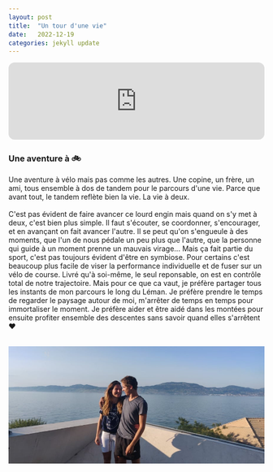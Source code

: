 ```yaml
---
layout: post
title:  "Un tour d'une vie"
date:   2022-12-19
categories: jekyll update
---
```

<iframe style="border-radius:12px" src="https://open.spotify.com/embed/track/7LVHVU3tWfcxj5aiPFEW4Q?utm_source=generator" width="100%" height="152" frameBorder="0" allowfullscreen="" allow="autoplay; clipboard-write; encrypted-media; fullscreen; picture-in-picture" loading="lazy"></iframe> 

### Une aventure à &#128690;

Une aventure à vélo mais pas comme les autres. Une copine, un frère, un ami, tous ensemble à dos de tandem pour le parcours d'une vie. Parce que avant tout, le tandem reflète bien la vie. La vie à deux.  
<br>
C'est pas évident de faire avancer ce lourd engin mais quand on s'y met à deux, c'est bien plus simple. Il faut s'écouter, se coordonner, s'encourager, et en avançant on fait avancer l'autre. Il se peut qu'on s'engueule à des moments, que l'un de nous pédale un peu plus que l'autre, que la personne qui guide à un moment prenne un mauvais virage... Mais ça fait partie du sport, c'est pas toujours évident d'être en symbiose. Pour certains c'est beaucoup plus facile de viser la performance individuelle et de fuser sur un vélo de course. Livré qu'à soi-même, le seul reponsable, on est en contrôle total de notre trajectoire. Mais pour ce que ca vaut, je préfère partager tous les instants de mon parcours le long du Léman. Je préfère prendre le temps de regarder le paysage autour de moi, m'arrêter de temps en temps pour immortaliser le moment. Je préfère aider et être aidé dans les montées pour ensuite profiter ensemble des descentes sans savoir quand elles s'arrêtent &#10084;

<br>
<img src="/images/9.jpg" alt="">
